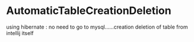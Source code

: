 # AutomaticTableCreationDeletion
using hibernate : no need to go to mysql......creation deletion of table from intellij itself
